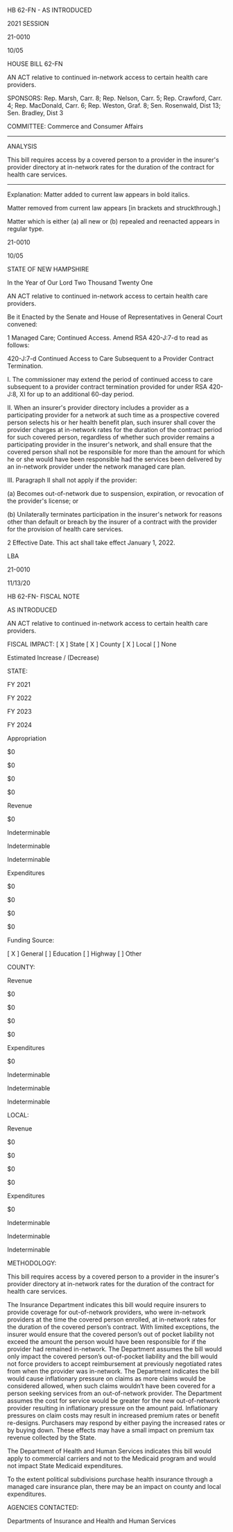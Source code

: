  HB 62-FN - AS INTRODUCED

 

 

2021 SESSION

 21-0010

 10/05

 

HOUSE BILL 62-FN

 

AN ACT relative to continued in-network access to certain health care providers.

 

SPONSORS: Rep. Marsh, Carr. 8; Rep. Nelson, Carr. 5; Rep. Crawford, Carr. 4; Rep. MacDonald, Carr. 6; Rep. Weston, Graf. 8; Sen. Rosenwald, Dist 13; Sen. Bradley, Dist 3

 

COMMITTEE: Commerce and Consumer Affairs

 

-----------------------------------------------------------------

 

ANALYSIS

 

 This bill requires access by a covered person to a provider in the insurer's provider directory at in-network rates for the duration of the contract for health care services.

 

- - - - - - - - - - - - - - - - - - - - - - - - - - - - - - - - - - - - - - - - - - - - - - - - - - - - - - - - - - - - - - - - - - - - - - - - - - - 

 

Explanation: Matter added to current law appears in bold italics.

 Matter removed from current law appears [in brackets and struckthrough.]

 Matter which is either (a) all new or (b) repealed and reenacted appears in regular type.

 21-0010

 10/05

 

STATE OF NEW HAMPSHIRE

 

In the Year of Our Lord Two Thousand Twenty One

 

AN ACT relative to continued in-network access to certain health care providers.

 

Be it Enacted by the Senate and House of Representatives in General Court convened:

 

 1 Managed Care; Continued Access. Amend RSA 420-J:7-d to read as follows:

 420-J:7-d Continued Access to Care Subsequent to a Provider Contract Termination. 

 I.  The commissioner may extend the period of continued access to care subsequent to a provider contract termination provided for under RSA 420-J:8, XI for up to an additional 60-day period.

  II. When an insurer's provider directory includes a provider as a participating provider for a network at such time as a prospective covered person selects his or her health benefit plan, such insurer shall cover the provider charges at in-network rates for the duration of the contract period for such covered person, regardless of whether such provider remains a participating provider in the insurer's network, and shall ensure that the covered person shall not be responsible for more than the amount for which he or she would have been responsible had the services been delivered by an in-network provider under the network managed care plan.

 III. Paragraph II shall not apply if the provider:

 (a) Becomes out-of-network due to suspension, expiration, or revocation of the provider's license; or

 (b) Unilaterally terminates participation in the insurer's network for reasons other than default or breach by the insurer of a contract with the provider for the provision of health care services.

 2 Effective Date. This act shall take effect January 1, 2022.

 

LBA

 21-0010

 11/13/20

 

HB 62-FN- FISCAL NOTE

AS INTRODUCED

 

AN ACT relative to continued in-network access to certain health care providers.

 

FISCAL IMPACT: [ X ] State [ X ] County [ X ] Local [ ] None

   

 

   

Estimated Increase / (Decrease)

  STATE:

FY 2021

FY 2022

FY 2023

FY 2024

   Appropriation

$0

$0

$0

$0

   Revenue

$0

Indeterminable

Indeterminable

Indeterminable

   Expenditures

$0

$0

$0

$0

  Funding Source:

 [ X ] General [ ] Education [ ] Highway [ ] Other 

   

 

 

 

 

  COUNTY:

 

 

 

 

   Revenue

$0

$0

$0

$0

   Expenditures

$0

Indeterminable

Indeterminable

Indeterminable

   

 

 

 

 

  LOCAL:

 

 

 

 

   Revenue

$0

$0

$0

$0

   Expenditures

$0

Indeterminable

Indeterminable

Indeterminable

   

METHODOLOGY:

This bill requires access by a covered person to a provider in the insurer's provider directory at in-network rates for the duration of the contract for health care services.

 

The Insurance Department indicates this bill would require insurers to provide coverage for out-of-network providers, who were in-network providers at the time the covered person enrolled, at in-network rates for the duration of the covered person’s contract. With limited exceptions, the insurer would ensure that the covered person’s out of pocket liability not exceed the amount the person would have been responsible for if the provider had remained in-network. The Department assumes the bill would only impact the covered person’s out-of-pocket liability and the bill would not force providers to accept reimbursement at previously negotiated rates from when the provider was in-network. The Department indicates the bill would cause inflationary pressure on claims as more claims would be considered allowed, when such claims wouldn’t have been covered for a person seeking services from an out-of-network provider. The Department assumes the cost for service would be greater for the new out-of-network provider resulting in inflationary pressure on the amount paid. Inflationary pressures on claim costs may result in increased premium rates or benefit re-designs. Purchasers may respond by either paying the increased rates or by buying down. These effects may have a small impact on premium tax revenue collected by the State. 

 

The Department of Health and Human Services indicates this bill would apply to commercial carriers and not to the Medicaid program and would not impact State Medicaid expenditures.

 

To the extent political subdivisions purchase health insurance through a managed care insurance plan, there may be an impact on county and local expenditures.

 

AGENCIES CONTACTED:

Departments of Insurance and Health and Human Services

 

